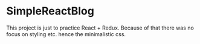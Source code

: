 # SimpleReactBlog

This project is just to practice React + Redux. Because of that there was no focus on styling etc. hence the minimalistic css.
